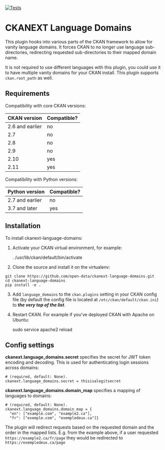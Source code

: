 [![Tests](https://github.com/JVickery-TBS/ckanext-language-domains/workflows/Tests/badge.svg?branch=main)](https://github.com/JVickery-TBS/ckanext-language-domains/actions)

# CKANEXT Language Domains

This plugin hooks into various parts of the CKAN framework to allow for vanity language domains. It forces CKAN to no longer use language sub-directories, redirecting requested sub-directories to their mapped domain name.

It is not required to use different languages with this plugin, you could use it to have multiple vanity domains for your CKAN install. This plugin supports `ckan.root_path` as well.

## Requirements

Compatibility with core CKAN versions:

| CKAN version    | Compatible?   |
| --------------- | ------------- |
| 2.6 and earlier | no    |
| 2.7             | no    |
| 2.8             | no    |
| 2.9             | no    |
| 2.10             | yes    |
| 2.11             | yes    |

Compatibility with Python versions:

| Python version    | Compatible?   |
| --------------- | ------------- |
| 2.7 and earlier | no    |
| 3.7 and later            | yes    |

## Installation

To install ckanext-language-domains:

1. Activate your CKAN virtual environment, for example:

     . /usr/lib/ckan/default/bin/activate

2. Clone the source and install it on the virtualenv:
  ```
  git clone https://github.com/open-data/ckanext-language-domains.git
  cd ckanext-language-domains
  pip install -e .
  ```
3. Add `language_domains` to the `ckan.plugins` setting in your CKAN
   config file (by default the config file is located at
   `/etc/ckan/default/ckan.ini`) to *__the very top of the list__*.

4. Restart CKAN. For example if you've deployed CKAN with Apache on Ubuntu:

     sudo service apache2 reload

## Config settings

**ckanext.language_domains.secret** specifies the secret for JWT token encoding and decoding. This is used for authenticating login sessions across domains:

	# (required, default: None).
	ckanext.language_domains.secret = thisisalegitsecret

**ckanext.language_domains.domain_map** specifies a mapping of languages to domains:

	# (required, default: None).
	ckanext.language_domains.domain_map = {
      "en": ["example.com", "example2.ca"],
      "fr": ["exemple.com", "exempledeux.ca"]}

  The plugin will redirect requests based on the requested domain and the order in the mapped lists. E.g. from the example above, if a user requested `https://example2.ca/fr/page` they would be redirected to `https://exempledeux.ca/page`
